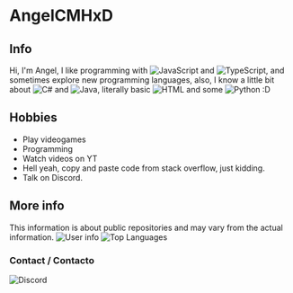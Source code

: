 # AngelCMHxD
## Info
Hi, I'm Angel, I like programming with ![JavaScript](https://img.shields.io/badge/-JavaScript-black?style=flat-square&logo=javascript) and ![TypeScript](https://img.shields.io/badge/-TypeScript-black?style=flat-square&logo=typescript), and sometimes explore new programming languages, also, I know a little bit about ![C#](https://img.shields.io/badge/-C%23-black?style=flat-square&logo=csharp) and ![Java](https://img.shields.io/badge/-Java-black?style=flat-square&logo=java), literally basic ![HTML](https://img.shields.io/badge/-HTML-black?style=flat-square&logo=html5) and some ![Python](https://img.shields.io/badge/-Python-black?style=flat-square&logo=python) :D

## Hobbies
- Play videogames
- Programming
- Watch videos on YT
- Hell yeah, copy and paste code from stack overflow, just kidding.
- Talk on Discord.

## More info
This information is about public repositories and may vary from the actual information.
![User info](https://github-readme-stats.vercel.app/api?username=angelcmhxd&count_private=true&show_icons=true&theme=radical)
![Top Languages](https://github-readme-stats.vercel.app/api/top-langs/?username=angelcmhxd&count_private=true&theme=radical)

### Contact / Contacto
![Discord](https://img.shields.io/badge/Discord-AngelCMHxD%230727-blue)
